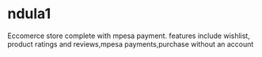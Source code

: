 # ndula1
Eccomerce store complete with mpesa payment.
features include wishlist, product ratings and reviews,mpesa payments,purchase without an account
